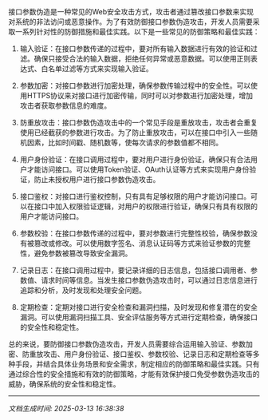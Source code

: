 接口参数伪造是一种常见的Web安全攻击方式，攻击者通过篡改接口参数来实现对系统的非法访问或恶意操作。为了有效防御接口参数伪造攻击，开发人员需要采取一系列针对性的防御措施和最佳实践。以下是一些常见的防御策略和最佳实践：

1. 输入验证：在接口参数传递的过程中，要对所有输入数据进行有效的验证和过滤。确保只接受合法的输入数据，拒绝任何异常或恶意数据。可以使用正则表达式、白名单过滤等方式来实现输入验证。

2. 参数加密：对接口参数进行加密处理，确保参数传输过程中的安全性。可以使用HTTPS协议来对接口进行加密传输，同时可以对参数进行加密处理，增加攻击者获取参数信息的难度。

3. 防重放攻击：接口参数伪造攻击中的一个常见手段是重放攻击，攻击者会重复使用已经截获的参数进行攻击。为了防止重放攻击，可以在接口中引入一些随机因素，比如时间戳、随机数等，使每次请求的参数值都不相同。

4. 用户身份验证：在接口调用过程中，要对用户进行身份验证，确保只有合法用户才能访问接口。可以使用Token验证、OAuth认证等方式来实现用户身份验证，防止未授权用户进行接口参数伪造攻击。

5. 接口鉴权：对接口进行鉴权控制，只有具有足够权限的用户才能访问接口。可以在接口中加入权限验证逻辑，对用户的权限进行验证，确保只有具有权限的用户才能访问接口。

6. 参数校验：在接口参数传递的过程中，要对参数进行完整性校验，确保参数没有被篡改或修改。可以使用数字签名、消息认证码等方式来验证参数的完整性，避免参数被篡改导致安全漏洞。

7. 记录日志：在接口调用过程中，要记录详细的日志信息，包括接口调用者、参数值、请求时间等信息。当发生接口参数伪造攻击时，可以通过日志信息进行追踪和分析，及时发现和处理安全问题。

8. 定期检查：定期对接口进行安全检查和漏洞扫描，及时发现和修复潜在的安全漏洞。可以使用漏洞扫描工具、安全评估服务等方式进行定期检查，确保接口的安全性和稳定性。

总的来说，要防御接口参数伪造攻击，开发人员需要综合运用输入验证、参数加密、防重放攻击、用户身份验证、接口鉴权、参数校验、记录日志和定期检查等多种手段，并结合具体业务场景和安全需求，制定相应的防御策略和最佳实践。只有通过综合性的安全措施和有效的防御策略，才能有效保护接口免受参数伪造攻击的威胁，确保系统的安全性和稳定性。

---

*文档生成时间: 2025-03-13 16:38:38*












